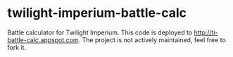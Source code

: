 twilight-imperium-battle-calc
=============================

Battle calculator for Twilight Imperium.
This code is deployed to http://ti-battle-calc.appspot.com.
The project is not actively maintained, feel free to fork it.
